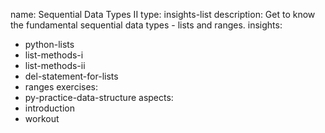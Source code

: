 name: Sequential Data Types II
type: insights-list
description: Get to know the fundamental sequential data types - lists and ranges.
insights:
  - python-lists
  - list-methods-i
  - list-methods-ii
  - del-statement-for-lists
  - ranges
exercises:
  - py-practice-data-structure
aspects:
  - introduction
  - workout

